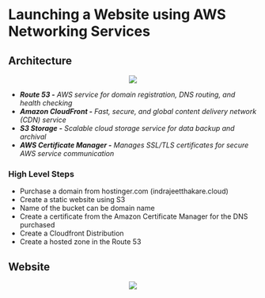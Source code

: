 # Launching a Website using AWS Networking Services

## Architecture

<p align="center">
  <img src="https://github.com/IndraT97/launched-Website-using-AWS-Services/blob/master/Architecture.png">
</p>

* ***Route 53 -*** *AWS service for domain registration, DNS routing, and health checking*
* ***Amazon CloudFront -*** *Fast, secure, and global content delivery network (CDN) service*
* ***S3 Storage -*** *Scalable cloud storage service for data backup and archival*
* ***AWS Certificate Manager -*** *Manages SSL/TLS certificates for secure AWS service communication*

### High Level Steps

- Purchase a domain from hostinger.com (indrajeetthakare.cloud)
- Create a static website using S3
- Name of the bucket can be domain name
- Create a certificate from the Amazon Certificate Manager for the DNS purchased
- Create a Cloudfront Distribution
- Create a hosted zone in the Route 53

## Website

<p align="center">
  <img src="https://github.com/IndraT97/launched-Website-using-AWS-Services/blob/master/Website.png">
</p>
